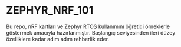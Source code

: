 # ZEPHYR_NRF_101

Bu repo, nRF kartları ve Zephyr RTOS kullanımını öğretici örneklerle göstermek amacıyla hazırlanmıştır. Başlangıç seviyesinden ileri düzey özelliklere kadar adım adım rehberlik eder.
